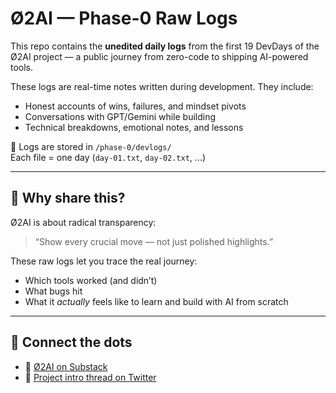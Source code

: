 # Ø2AI — Phase-0 Raw Logs

This repo contains the **unedited daily logs** from the first 19 DevDays of the Ø2AI project — a public journey from zero-code to shipping AI-powered tools.

These logs are real-time notes written during development. They include:

- Honest accounts of wins, failures, and mindset pivots
- Conversations with GPT/Gemini while building
- Technical breakdowns, emotional notes, and lessons

📁 Logs are stored in `/phase-0/devlogs/`  
Each file = one day (`day-01.txt`, `day-02.txt`, ...)

---

## 🌱 Why share this?

Ø2AI is about radical transparency:  
> “Show every crucial move — not just polished highlights.”

These raw logs let you trace the real journey:
- Which tools worked (and didn’t)
- What bugs hit
- What it *actually* feels like to learn and build with AI from scratch

---

## 🧭 Connect the dots

- 🔗 [Ø2AI on Substack](https://your-substack-url-here)
- 🔗 [Project intro thread on Twitter](https://your-thread-url-here)
